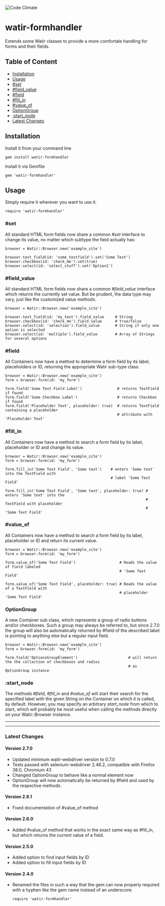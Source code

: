 ![Code Climate](https://codeclimate.com/github/Dervol03/watir-formhandler/badges/gpa.svg)

watir-formhandler
=================

Extends some Watir classes to provide a more comfortale handling for forms and their fields.


## Table of Content

 * [Installation](#installation)
 * [Usage](#usage)
 * [#set](#set)
 * [#field_value](#field_value)
 * [#field](#field)
 * [#fill_in](#fill_in)
 * [#value_of](#value_of)
 * [OptionGroup](#optiongroup)
 * [:start_node](#start_node)
 * [Latest Changes](#latest-changes)


## Installation

Install it from your command line

    gem install watir-formhandler

Install it via Gemfile

    gem 'watir-formhandler'


## Usage

Simply require it wherever you want to use it:

    require 'watir-formhandler'


### #set

All standard HTML form fields now share a common _#set_ interface to change its value, no matter
which subtype the field actually has:

    browser = Watir::Browser.new('example_site')

    browser.text_field(id: 'some_textfield').set('Some Text')
    browser.checkbox(id: 'check_me').set(true)
    browser.select(id: 'select_stuff').set('Option1')


### #field_value

All standard HTML form fields now share a common _#field_value_ interface which returns the
currently set value. But be prudent, the data type may vary, just like the customized value methods.

    browser = Watir::Browser.new('example_site')

    browser.text_field(id: 'my_text').field_value     # String
    browser.checkbox(id: 'check_me').field_value      # true/false
    browser.select(id: 'selection').field_value       # String if only one option is selected
    browser.select(id: 'multiple').field_value        # Array of Strings for several options


### #field

All Containers now have a method to determine a form field by its label, placeholders or ID,
returning the appropriate Watir sub-type class.

    browser = Watir::Browser.new('example_site')
    form = browser.form(id: 'my_form')

    form.field('Some Text Field Label')                # returns TextField if found
    form.field('Some Checkbox Label')                  # returns Checkbox if found
    form.field('Placeholder Text', placeholder: true)  # returns TextField containing a placeholder
                                                       # attribute with 'Placeholder Text'


### #fill_in

All Containers now have a method to search a form field by its label, placeholder or ID and
change its value.

    browser = Watir::Browser.new('example_site')
    form = browser.form(id: 'my_form')

    form.fill_in('Some Text Field', 'Some text')    # enters 'Some text' into the TextField with
                                                    # label 'Some Text Field'

    form.fill_in('Some Text Field', 'Some text', placeholder: true) # enters 'Some text' into the
                                                                    # TextField with placeholder
                                                                    # 'Some Text Field'

### #value_of

All Containers now have a method to search a form field by its label, placeholder or ID and return
its current value.

    browser = Watir::Browser.new('example_site')
    form = browser.form(id: 'my_form')

    form.value_of('Some Text Field')                    # Reads the value of field labeled
                                                        # 'Some Text Field'

    form.value_of('Some Text Field', placeholder: true) # Reads the value of a TextField with
                                                        # placeholder 'Some Text Field'


### OptionGroup

A new Container sub class, which represents a group of radio buttons and/or checkboxes. Such a group
may always be referred to, but since 2.7.0 the group will also be automatically returned by #field of
the described label is pointing to anything else but a regular input field.

    browser = Watir::Browser.new('example_site')
    form = browser.form(id: 'my_form')

    form.field('OptionsGroupElement')                       # will return the the collection of checkboxes and radios
                                                            # as OptionGroup instance


### :start_node

The methods _#field_, _#fill_in_ and _#value_of_ will start their search for the specified label
with the given String on the Container on which it is called, by default. However, you may specify
an arbitrary _start_node_ from which to start, which will probably be most useful when calling the
methods directly on your Watir::Browser instance.

---

---

### Latest Changes

#### Version 2.7.0

* Updated minimum watir-webdriver version to 0.7.0
* Tests passed with selenium-webdriver 2.46.2, compatible with Firefox 38.0, Chromium 43
* Changed OptionGroup to behave like a normal element now
* OptionGroup will now automatically be returned by #field and used by the respective methods.

#### Version 2.6.1

* Fixed documentation of #value_of method

#### Version 2.6.0

* Added #value_of method that works in the exact same way as #fill_in, but which returns the
current value of a field.

#### Version 2.5.0

* Added option to find input fields by ID
* Added option to fill input fields by ID

#### Version 2.4.0

* Renamed the files in such a way that the gem can now properly required with a hyphen like the
  gem name instead of an underscore:

      require 'watir-formhandler'